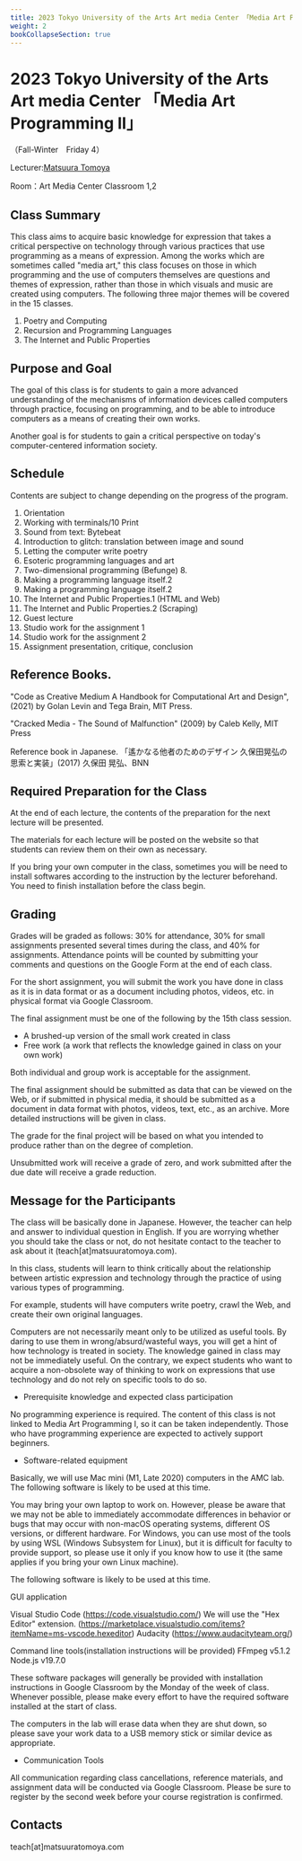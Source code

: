 ```yaml
---
title: 2023 Tokyo University of the Arts Art media Center 「Media Art Programming II」（Fall-Winter　Friday 4）
weight: 2
bookCollapseSection: true
---
```


# 2023 Tokyo University of the Arts Art media Center 「Media Art Programming II」

（Fall-Winter　Friday 4）

Lecturer:[Matsuura Tomoya](https://matsuuratomoya.com/en)

Room：Art Media Center Classroom 1,2

## Class Summary

This class aims to acquire basic knowledge for expression that takes a critical perspective on technology through various practices that use programming as a means of expression. Among the works which are sometimes called "media art," this class focuses on those in which programming and the use of computers themselves are questions and themes of expression, rather than those in which visuals and music are created using computers. The following three major themes will be covered in the 15 classes.

1. Poetry and Computing
2. Recursion and Programming Languages
3. The Internet and Public Properties


## Purpose and Goal

The goal of this class is for students to gain a more advanced understanding of the mechanisms of information devices called computers through practice, focusing on programming, and to be able to introduce computers as a means of creating their own works.

Another goal is for students to gain a critical perspective on today's computer-centered information society.

## Schedule

Contents are subject to change depending on the progress of the program.

1. Orientation
2. Working with terminals/10 Print
3. Sound from text: Bytebeat
4. Introduction to glitch: translation between image and sound
5. Letting the computer write poetry
6. Esoteric programming languages and art
7. Two-dimensional programming (Befunge) 8.
8. Making a programming language itself.2
9. Making a programming language itself.2
10. The Internet and Public Properties.1 (HTML and Web)
11. The Internet and Public Properties.2 (Scraping)
12. Guest lecture
13. Studio work for the assignment 1
14. Studio work for the assignment 2
15. Assignment presentation, critique, conclusion

## Reference Books.

"Code as Creative Medium A Handbook for Computational Art and Design", (2021) by Golan Levin and Tega Brain, MIT Press.

"Cracked Media - The Sound of Malfunction" (2009) by Caleb Kelly, MIT Press

Reference book in Japanese.
「遙かなる他者のためのデザイン 久保田晃弘の思索と実装」(2017) 久保田 晃弘、BNN

## Required Preparation for the Class

At the end of each lecture, the contents of the preparation for the next lecture will be presented.

The materials for each lecture will be posted on the website so that students can review them on their own as necessary.

If you bring your own computer in the class, sometimes you will be need to install softwares according to the instruction by the lecturer beforehand. You need to finish installation before the class begin.

## Grading

Grades will be graded as follows: 30% for attendance, 30% for small assignments presented several times during the class, and 40% for assignments.
Attendance points will be counted by submitting your comments and questions on the Google Form at the end of each class.

For the short assignment, you will submit the work you have done in class as it is in data format or as a document including photos, videos, etc. in physical format via Google Classroom.

The final assignment must be one of the following by the 15th class session.

- A brushed-up version of the small work created in class
- Free work (a work that reflects the knowledge gained in class on your own work)

Both individual and group work is acceptable for the assignment.

The final assignment should be submitted as data that can be viewed on the Web, or if submitted in physical media, it should be submitted as a document in data format with photos, videos, text, etc., as an archive.
More detailed instructions will be given in class.

The grade for the final project will be based on what you intended to produce rather than on the degree of completion.

Unsubmitted work will receive a grade of zero, and work submitted after the due date will receive a grade reduction.

## Message for the Participants

The class will be basically done in Japanese. However, the teacher can help and answer to individual question in English. If you are worrying whether you should take the class or not, do not hesitate contact to the teacher to ask about it (teach[at]matsuuratomoya.com).

In this class, students will learn to think critically about the relationship between artistic expression and technology through the practice of using various types of programming.

For example, students will have computers write poetry, crawl the Web, and create their own original languages.

Computers are not necessarily meant only to be utilized as useful tools. By daring to use them in wrong/absurd/wasteful ways, you will get a hint of how technology is treated in society. The knowledge gained in class may not be immediately useful. On the contrary, we expect students who want to acquire a non-obsolete way of thinking to work on expressions that use technology and do not rely on specific tools to do so.

- Prerequisite knowledge and expected class participation

No programming experience is required. The content of this class is not linked to Media Art Programming I, so it can be taken independently. Those who have programming experience are expected to actively support beginners.

- Software-related equipment

Basically, we will use Mac mini (M1, Late 2020) computers in the AMC lab.
The following software is likely to be used at this time.

You may bring your own laptop to work on. However, please be aware that we may not be able to immediately accommodate differences in behavior or bugs that may occur with non-macOS operating systems, different OS versions, or different hardware.
For Windows, you can use most of the tools by using WSL (Windows Subsystem for Linux), but it is difficult for faculty to provide support, so please use it only if you know how to use it (the same applies if you bring your own Linux machine).

The following software is likely to be used at this time.

GUI application

Visual Studio Code (https://code.visualstudio.com/)
We will use the "Hex Editor" extension. (https://marketplace.visualstudio.com/items?itemName=ms-vscode.hexeditor)
Audacity (https://www.audacityteam.org/)

Command line tools(installation instructions will be provided)
FFmpeg v5.1.2
Node.js v19.7.0

These software packages will generally be provided with installation instructions in Google Classroom by the Monday of the week of class. Whenever possible, please make every effort to have the required software installed at the start of class.

The computers in the lab will erase data when they are shut down, so please save your work data to a USB memory stick or similar device as appropriate.

- Communication Tools

All communication regarding class cancellations, reference materials, and assignment data will be conducted via Google Classroom. Please be sure to register by the second week before your course registration is confirmed.

## Contacts

teach\[at\]matsuuratomoya.com